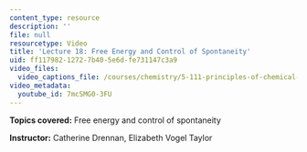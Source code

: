 ```yaml
---
content_type: resource
description: ''
file: null
resourcetype: Video
title: 'Lecture 18: Free Energy and Control of Spontaneity'
uid: ff117982-1272-7b40-5e6d-fe731147c3a9
video_files:
  video_captions_file: /courses/chemistry/5-111-principles-of-chemical-science-fall-2008/video-lectures/lecture-18/7mcSMG0-3FU.vtt
video_metadata:
  youtube_id: 7mcSMG0-3FU
---
```


**Topics covered:** Free energy and control of spontaneity

**Instructor:** Catherine Drennan, Elizabeth Vogel Taylor